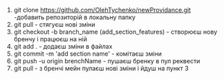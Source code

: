 1. git clone https://github.com/OlehTychenko/newProvidance.git -добавить репозиторій в локальну папку
2. git pull - стягуєш нові зміни
3. git checkout -b branch_name (add_section_features) - створюєш нову бренчу і працюєш на ній
4. git add . - додаєш зміни в файлах
5. git commit -m 'add section name' - комітаєш зміни
6. git push -u origin brenchName - пушаєш бренку в пул реквести
7. git pull - з бренчі мейн пулаєш нові зміни і йдуш на пункт 3 
